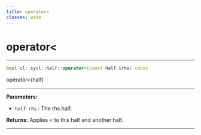 ```yaml
---
title: operator<
classes: wide
---
```

# operator<

---

```cpp
bool cl::sycl::half::operator<(const half &rhs) const
```


operator<(half) 


---
**Parameters:**

 - `half rhs`
: The rhs half. 

**Returns:** Applies < to this half and another half. 

---
